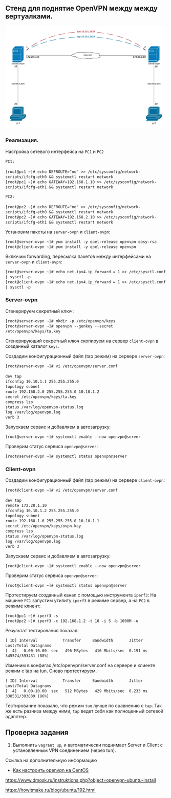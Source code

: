 ## Стенд для поднятие OpenVPN между между вертуалками.

![](topology.jpeg)

### Реализация.

Настройка сетевого интерфейса на `PC1` и `PC2`
```
PC1:

[root@pc1 ~]# echo DEFROUTE="no" >> /etc/sysconfig/network-scripts/ifcfg-eth0 && systemctl restart network
[root@pc1 ~]# echo GATEWAY=192.168.1.10 >> /etc/sysconfig/network-scripts/ifcfg-eth1 && systemctl restart network
```
```
PC2:

[root@pc2 ~]# echo DEFROUTE="no" >> /etc/sysconfig/network-scripts/ifcfg-eth0 && systemctl restart network
[root@pc2 ~]# echo GATEWAY=192.168.2.10 >> /etc/sysconfig/network-scripts/ifcfg-eth1 && systemctl restart network
```

Установим пакеты на `server-ovpn` и `client-ovpn`:

```
[root@server-ovpn ~]# yum install -y epel-release openvpn easy-rsa
[root@client-ovpn ~]# yum install -y epel-release openvpn
```
Включим forwarding, пересылка пакетов между интерфейсами на `server-ovpn` и `client-ovpn`:

```
[root@server-ovpn ~]# echo net.ipv4.ip_forward = 1 >> /etc/sysctl.conf | sysctl -p
[root@client-ovpn ~]# echo net.ipv4.ip_forward = 1 >> /etc/sysctl.conf | sysctl -p
```
### Server-ovpn

Сгенерируем секретный ключ:
```
[root@server-ovpn ~]# mkdir -p /etc/openvpn/keys
[root@server-ovpn ~]# openvpn --genkey --secret /etc/openvpn/keys/ta.key
```

Сгенерирующий секретный ключ скопируем на сервер `client-ovpn` в созданный каталог `keys`.

Создадим конфигурационный файл (tap режим) на сервере `server-ovpn`:
```
[root@server-ovpn ~]# vi /etc/openvpn/server.conf

dev tap
ifconfig 10.10.1.1 255.255.255.0
topology subnet
route 192.168.2.0 255.255.255.0 10.10.1.2
secret /etc/openvpn/keys/ta.key
compress lzo
status /var/log/openvpn-status.log
log /var/log/openvpn.log
verb 3
```

Запускаем сервис и добавляем в автозагрузку:
```
[root@server-ovpn ~]# systemctl enable --now openvpn@server
```

Проверим статус сервиса `openvpn@server`:
```
[root@server-ovpn ~]# systemctl status openvpn@server
```

### Client-ovpn

Создадим конфигурационный файл (tap режим) на сервере `client-ovpn`:
```
[root@client-ovpn ~]# vi /etc/openvpn/server.conf

dev tap
remote 172.20.1.10
ifconfig 10.10.1.2 255.255.255.0
topology subnet
route 192.168.1.0 255.255.255.0 10.10.1.1
secret /etc/openvpn/keys/ovpn.key
compress lzo
status /var/log/openvpn-status.log
log /var/log/openvpn.log
verb 3
```

Запускаем сервис и добавляем в автозагрузку:
```
[root@client-ovpn ~]# systemctl enable --now openvpn@server
```

Проверим статус сервиса `openvpn@server`:
```
[root@client-ovpn ~]# systemctl status openvpn@server
```

Протестируем созданный канал с помощью инструмента `iperf3`:
На машине `PC1` запустим утилиту `iperf3` в режиме сервер, а на `PC2` в режиме клиент:
```
[root@pc1 ~]# iperf3 -s
[root@pc2 ~]# iperf3 -c 192.168.1.2 -t 10 -i 5 -b 1000M -u
```
Результат тестирования показал:
```
[ ID] Interval           Transfer     Bandwidth       Jitter    Lost/Total Datagrams
[  4]   0.00-10.00  sec   496 MBytes   416 Mbits/sec  0.191 ms  345574/393431 (88%)
```

Изменим в конфигах /etc/openvpn/server.conf на сервере и клиенте режим с tap на tun.
Сново протестируем.
```
[ ID] Interval           Transfer     Bandwidth       Jitter    Lost/Total Datagrams
[  4]   0.00-10.00  sec   512 MBytes   429 Mbits/sec  0.233 ms  338531/393839 (86%)
```

Тестирование показало, что режим `tun` лучше по сравнению с `tap`. Так же есть разниза между ними, `tap` ведет себя как полноценный сетевой адапптер.

Проверка задания
----------------

1. Выполнить `vagrant up`, и автоматически поднимает Server и Client с установленным VPN соединением (через tun).



Ссылка на дополнительную информацию
- [Как настроить openvpn на CentOS](https://serveradmin.ru/nastroyka-openvpn-na-centos/)

https://www.dmosk.ru/instruktions.php?object=openvpn-ubuntu-install

https://howitmake.ru/blog/ubuntu/192.html

